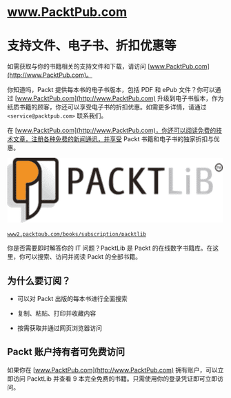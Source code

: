 # www.PacktPub.com

# 支持文件、电子书、折扣优惠等

如需获取与你的书籍相关的支持文件和下载，请访问 [www.PacktPub.com](http://www.PacktPub.com)。

你知道吗，Packt 提供每本书的电子书版本，包括 PDF 和 ePub 文件？你可以通过 [www.PacktPub.com](http://www.PacktPub.com) 升级到电子书版本，作为纸质书籍的顾客，你还可以享受电子书的折扣优惠。如需更多详情，请通过 `<service@packtpub.com>` 联系我们。

在 [www.PacktPub.com](http://www.PacktPub.com)，你还可以阅读免费的技术文章，注册各种免费的新闻通讯，并享受 Packt 书籍和电子书的独家折扣与优惠。

![支持文件、电子书、折扣优惠等](img/PacktLibLogo.jpg)

[`www2.packtpub.com/books/subscription/packtlib`](https://www2.packtpub.com/books/subscription/packtlib)

你是否需要即时解答你的 IT 问题？PacktLib 是 Packt 的在线数字书籍库。在这里，你可以搜索、访问并阅读 Packt 的全部书籍。

## 为什么要订阅？

+   可以对 Packt 出版的每本书进行全面搜索

+   复制、粘贴、打印并收藏内容

+   按需获取并通过网页浏览器访问

## Packt 账户持有者可免费访问

如果你在 [www.PacktPub.com](http://www.PacktPub.com) 拥有账户，可以立即访问 PacktLib 并查看 9 本完全免费的书籍。只需使用你的登录凭证即可立即访问。
